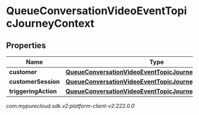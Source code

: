 # QueueConversationVideoEventTopicJourneyContext


## Properties

| Name | Type | Description | Notes |
| ------------ | ------------- | ------------- | ------------- |
| **customer** | [**QueueConversationVideoEventTopicJourneyCustomer**](QueueConversationVideoEventTopicJourneyCustomer) |  |  [optional] |
| **customerSession** | [**QueueConversationVideoEventTopicJourneyCustomerSession**](QueueConversationVideoEventTopicJourneyCustomerSession) |  |  [optional] |
| **triggeringAction** | [**QueueConversationVideoEventTopicJourneyAction**](QueueConversationVideoEventTopicJourneyAction) |  |  [optional] |




_com.mypurecloud.sdk.v2:platform-client-v2:222.0.0_
